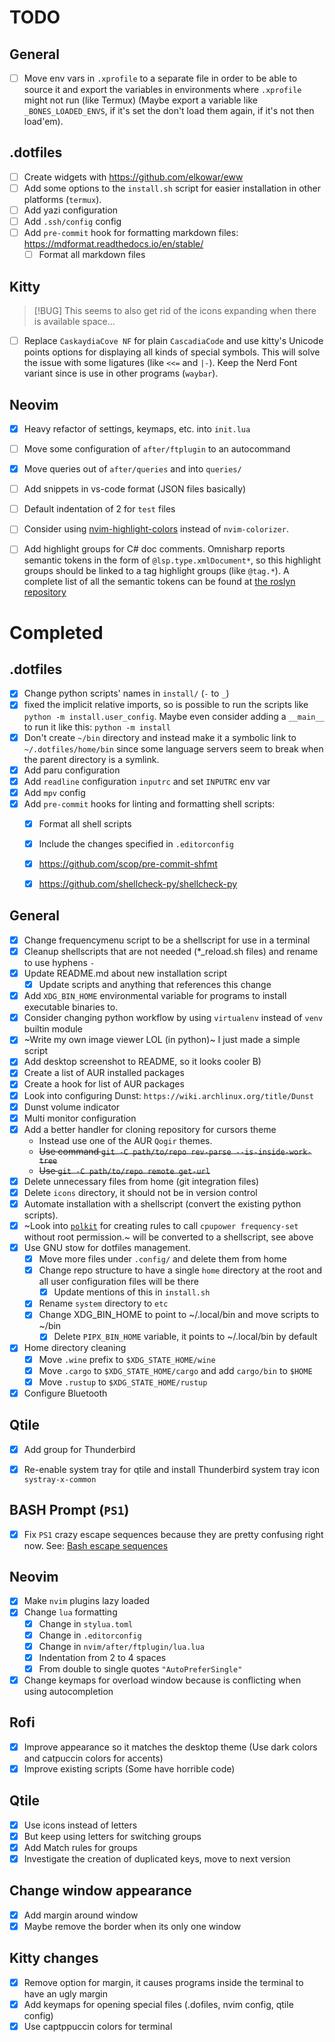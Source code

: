 # TODO

## General

- [ ] Move env vars in `.xprofile` to a separate file in order to be able
  to source it and export the variables in environments where `.xprofile`
  might not run (like Termux) (Maybe export a variable like
  `_BONES_LOADED_ENVS`, if it's set the don't load them again, if it's
  not then load'em).

## .dotfiles

- [ ] Create widgets with <https://github.com/elkowar/eww>
- [ ] Add some options to the `install.sh` script for easier
   installation in other platforms (`termux`).
- [ ] Add yazi configuration
- [ ] Add `.ssh/config` config
- [ ] Add `pre-commit` hook for formatting markdown files: <https://mdformat.readthedocs.io/en/stable/>
  - [ ] Format all markdown files

## Kitty

> [!BUG]
> This seems to also get rid of the icons expanding when there is
> available space...

- [ ] Replace `CaskaydiaCove NF` for plain `CascadiaCode` and use kitty's
  Unicode points options for displaying all kinds of special symbols.
  This will solve the issue with some ligatures (like `<<=` and `|-`). Keep
  the Nerd Font variant since is use in other programs (`waybar`).

## Neovim

- [x] Heavy refactor of settings, keymaps, etc. into `init.lua`
- [ ] Move some configuration of `after/ftplugin` to an autocommand
- [x] Move queries out of `after/queries` and into `queries/`
- [ ] Add snippets in vs-code format (JSON files basically)
- [ ] Default indentation of 2 for `test` files
- [ ] Consider using [nvim-highlight-colors] instead of `nvim-colorizer`.
- [ ] Add highlight groups for C# doc comments. Omnisharp reports semantic
  tokens in the form of `@lsp.type.xmlDocument*`, so this highlight
  groups should be linked to a tag highlight groups (like `@tag.*`).
  A complete list of all the semantic tokens can be found at [the roslyn repository][roslyn-semantic-tokens]


# Completed

## .dotfiles

- [x] Change python scripts' names in `install/` (`-` to `_`)
- [x] fixed the implicit relative imports, so is possible to run the scripts like
  `python -m install.user_config`. Maybe even consider adding a `__main__`
  to run it like this: `python -m install`
- [x] Don't create `~/bin` directory and instead make it a symbolic link
  to `~/.dotfiles/home/bin` since some language servers seem to break
  when the parent directory is a symlink.
- [x] Add paru configuration
- [x] Add `readline` configuration `inputrc` and set `INPUTRC` env var
- [x] Add `mpv` config
- [x] Add `pre-commit` hooks for linting and formatting shell scripts:
  - [x] Format all shell scripts
  - [x] Include the changes specified in `.editorconfig`
  - [x] <https://github.com/scop/pre-commit-shfmt>
  - [x] <https://github.com/shellcheck-py/shellcheck-py>


## General

- [x] Change frequencymenu script to be a shellscript for use in a terminal
- [x] Cleanup shellscripts that are not needed (*_reload.sh files) and
   rename to use hyphens `-`
- [x] Update README.md about new installation script
  - [x] Update scripts and anything that references this change
- [x] Add `XDG_BIN_HOME` environmental variable for programs to install
  executable binaries to.
- [x] Consider changing python workflow by using `virtualenv` instead of `venv` builtin module
- [x] ~Write my own image viewer LOL (in python)~ I just made a simple script
- [x] Add desktop screenshot to README, so it looks cooler B)
- [x] Create a list of AUR installed packages
- [x] Create a hook for list of AUR packages
- [x] Look into configuring Dunst: `https://wiki.archlinux.org/title/Dunst`
- [x] Dunst volume indicator
- [x] Multi monitor configuration
- [x] Add a better handler for cloning repository for cursors theme
  - Instead use one of the AUR `Qogir` themes.
  - ~~Use command `git -C path/to/repo rev-parse --is-inside-work-tree`~~
  - ~~Use `git -C path/to/repo remote get-url`~~
- [x] Delete unnecessary files from home (git integration files)
- [x] Delete `icons` directory, it should not be in version control
- [x] Automate installation with a shellscript (convert the existing
   python scripts).
- [x] ~Look into [`polkit`](https://polkit.pages.freedesktop.org/polkit/) for creating rules to
   call `cpupower frequency-set` without root permission.~
   will be converted to a shellscript, see above
- [x] Use GNU stow for dotfiles management.
  - [x] Move more files under `.config/` and delete them from home
  - [x] Change repo structure to have a single `home` directory at the
     root and all user configuration files will be there
       - [x] Update mentions of this in `install.sh`
  - [x] Rename `system` directory to `etc`
  - [x] Change XDG_BIN_HOME to point to ~/.local/bin and move scripts to ~/bin
    - [x] Delete `PIPX_BIN_HOME` variable, it points to ~/.local/bin by
       default
- [x] Home directory cleaning
  - [x] Move `.wine` prefix to `$XDG_STATE_HOME/wine`
  - [x] Move `.cargo` to `$XDG_STATE_HOME/cargo` and add `cargo/bin`
    to `$HOME`
  - [x] Move `.rustup` to `$XDG_STATE_HOME/rustup`
- [x] Configure Bluetooth

## Qtile
- [x] Add group for Thunderbird
- [x] Re-enable system tray for qtile and install Thunderbird system tray icon `systray-x-common`


## BASH Prompt (`PS1`)

- [x] Fix `PS1` crazy escape sequences because they are pretty confusing right now. See: [Bash escape sequences](/notes/tips.md#bash-escape-sequences)

## Neovim

- [x] Make `nvim` plugins lazy loaded
- [x] Change `lua` formatting
  - [x] Change in `stylua.toml`
  - [x] Change in `.editorconfig`
  - [x] Change in `nvim/after/ftplugin/lua.lua`
  - [x] Indentation from 2 to 4 spaces
  - [x] From double to single quotes `"AutoPreferSingle"`
- [x] Change keymaps for overload window because is conflicting when using autocompletion

## Rofi
- [x] Improve appearance so it matches the desktop theme (Use dark colors and catpuccin colors for accents)
- [x] Improve existing scripts (Some have horrible code)

## Qtile
- [x] Use icons instead of letters
- [x] But keep using letters for switching groups
- [x] Add Match rules for groups
- [x] Investigate the creation of duplicated keys, move to next version

## Change window appearance
- [x] Add margin around window
- [x] Maybe remove the border when its only one window

## Kitty changes
- [x] Remove option for margin, it causes programs inside the terminal to have an ugly margin
- [x] Add keymaps for opening special files (.dofiles, nvim config, qtile config)
- [x] Use captppuccin colors for terminal

[roslyn-semantic-tokens]: https://github.com/dotnet/roslyn/src/Workspaces/Core/Portable/Classification/ClassificationTypeNames.cs#L57C8-L77C24
[nvim-highlight-colors]: https://github.com/brenoprata10/nvim-highlight-colors
